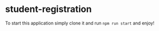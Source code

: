 # student-registration

To start this application simply clone it and run `npm run start` and enjoy!
